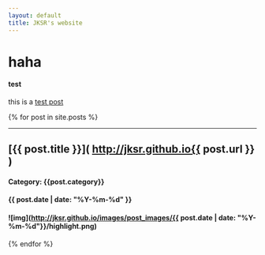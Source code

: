```yaml
---
layout: default
title: JKSR's website
---
```


# haha

#### test

this is a [test post](https://jksr.github.io/posts/mytest/test)

{% for post in site.posts %}

---

## [{{ post.title }}]( http://jksr.github.io{{ post.url }} )

#### Category: {{post.category}}

#### {{ post.date | date: "%Y-%m-%d" }}

#### ![img](http://jksr.github.io/images/post_images/{{ post.date | date: "%Y-%m-%d"}}/highlight.png)

{% endfor %}

